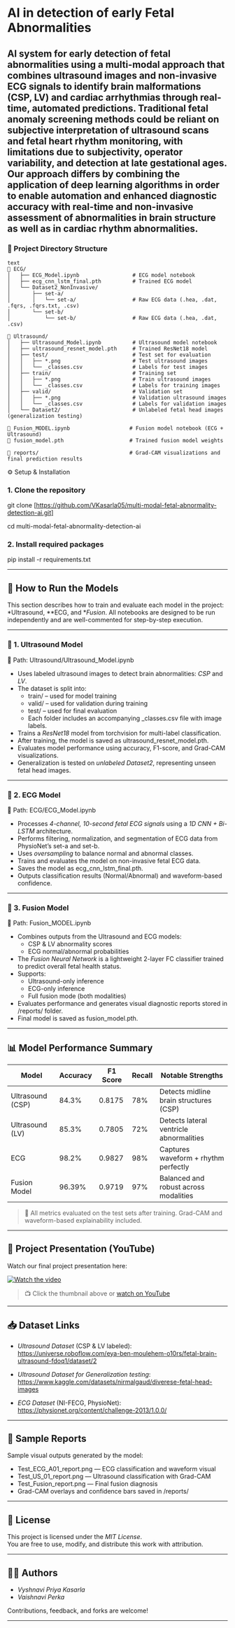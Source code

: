 # AI in detection of early Fetal Abnormalities


AI system for early detection of fetal abnormalities using a multi-modal approach that combines ultrasound images and non-invasive ECG signals to identify brain malformations (CSP, LV) and cardiac arrhythmias through real-time, automated predictions.
Traditional fetal anomaly screening methods could be reliant on subjective interpretation of ultrasound scans and fetal heart rhythm monitoring, with limitations due to subjectivity, operator variability, and detection at late gestational ages. Our approach differs by combining the application of deep learning algorithms in order to enable automation and enhanced diagnostic accuracy with real-time and non-invasive assessment of abnormalities in brain structure as well as in cardiac rhythm abnormalities.
---

### 📁 Project Directory Structure
```
text
📂 ECG/  
│   ├── ECG_Model.ipynb                 # ECG model notebook  
│   ├── ecg_cnn_lstm_final.pth          # Trained ECG model  
│   └── Dataset2_NonInvasive/  
│       ├── set-a/  
│       │   └── set-a/                  # Raw ECG data (.hea, .dat, .fqrs, .fqrs.txt, .csv)  
│       └── set-b/  
│           └── set-b/                  # Raw ECG data (.hea, .dat, .csv)  

📂 Ultrasound/  
│   ├── Ultrasound_Model.ipynb          # Ultrasound model notebook  
│   ├── ultrasound_resnet_model.pth     # Trained ResNet18 model  
│   ├── test/                           # Test set for evaluation  
│   │   ├── *.png                       # Test ultrasound images  
│   │   └── _classes.csv                # Labels for test images  
│   ├── train/                          # Training set  
│   │   ├── *.png                       # Train ultrasound images  
│   │   └── _classes.csv                # Labels for training images  
│   ├── valid/                          # Validation set  
│   │   ├── *.png                       # Validation ultrasound images  
│   │   └── _classes.csv                # Labels for validation images  
│   └── Dataset2/                       # Unlabeled fetal head images (generalization testing)  

📄 Fusion_MODEL.ipynb                   # Fusion model notebook (ECG + Ultrasound)
📄 fusion_model.pth                     # Trained fusion model weights

📂 reports/                             # Grad-CAM visualizations and final prediction results
```
⚙ Setup & Installation

### 1. Clone the repository
git clone [https://github.com/VKasarla05/multi-modal-fetal-abnormality-detection-ai.git]


cd multi-modal-fetal-abnormality-detection-ai

### 2. Install required packages


pip install -r requirements.txt


---

## 🚀 How to Run the Models

This section describes how to train and evaluate each model in the project: *Ultrasound, **ECG, and **Fusion*. All notebooks are designed to be run independently and are well-commented for step-by-step execution.

---

### 🧠 1. Ultrasound Model  
📍 Path: Ultrasound/Ultrasound_Model.ipynb

- Uses labeled ultrasound images to detect brain abnormalities: *CSP* and *LV*.
- The dataset is split into:
  - train/ – used for model training  
  - valid/ – used for validation during training  
  - test/ – used for final evaluation  
  - Each folder includes an accompanying _classes.csv file with image labels.
- Trains a *ResNet18* model from torchvision for multi-label classification.
- After training, the model is saved as ultrasound_resnet_model.pth.
- Evaluates model performance using accuracy, F1-score, and Grad-CAM visualizations.
- Generalization is tested on *unlabeled Dataset2*, representing unseen fetal head images.

---

### 💓 2. ECG Model  
📍 Path: ECG/ECG_Model.ipynb

- Processes *4-channel, 10-second fetal ECG signals* using a *1D CNN + Bi-LSTM* architecture.
- Performs filtering, normalization, and segmentation of ECG data from PhysioNet’s set-a and set-b.
- Uses *oversampling* to balance normal and abnormal classes.
- Trains and evaluates the model on non-invasive fetal ECG data.
- Saves the model as ecg_cnn_lstm_final.pth.
- Outputs classification results (Normal/Abnormal) and waveform-based confidence.

---

### 🔗 3. Fusion Model  
📍 Path: Fusion_MODEL.ipynb

- Combines outputs from the Ultrasound and ECG models:
  - CSP & LV abnormality scores
  - ECG normal/abnormal probabilities
- The *Fusion Neural Network* is a lightweight 2-layer FC classifier trained to predict overall fetal health status.
- Supports:
  - Ultrasound-only inference  
  - ECG-only inference  
  - Full fusion mode (both modalities)
- Evaluates performance and generates visual diagnostic reports stored in /reports/ folder.
- Final model is saved as fusion_model.pth.

---

## 📊 Model Performance Summary

| Model               | Accuracy       | F1 Score        | Recall     | Notable Strengths                         |
|---------------------|----------------|-----------------|------------|--------------------------------------------|
| Ultrasound (CSP)    | 84.3%          | 0.8175          |    78%     | Detects midline brain structures (CSP)     |
| Ultrasound (LV)     | 85.3%          | 0.7805          |    72%     | Detects lateral ventricle abnormalities    |
| ECG                 | 98.2%          | 0.9827          |    98%     | Captures waveform + rhythm perfectly       |
| Fusion Model        | 96.39%         | 0.9719          |    97%     | Balanced and robust across modalities      |

> 📌 All metrics evaluated on the test sets after training. Grad-CAM and waveform-based explainability included.

---
## 🎥 Project Presentation (YouTube)

Watch our final project presentation here:

[![Watch the video](https://img.youtube.com/vi/qOPBxL6EJgI/0.jpg)](https://youtu.be/qOPBxL6EJgI)

> 📺 Click the thumbnail above or [watch on YouTube](https://youtu.be/qOPBxL6EJgI)

---

## 📥 Dataset Links

- *Ultrasound Dataset* (CSP & LV labeled):  
  https://universe.roboflow.com/eya-ben-moulehem-o10rs/fetal-brain-ultrasound-fdoq1/dataset/2

- *Ultrasound Dataset for Generalization testing*:  
  https://www.kaggle.com/datasets/nirmalgaud/diverese-fetal-head-images
  
- *ECG Dataset* (NI-FECG, PhysioNet):  
  https://physionet.org/content/challenge-2013/1.0.0/

---

## 🧪 Sample Reports

Sample visual outputs generated by the model:

- Test_ECG_A01_report.png — ECG classification and waveform visual  
- Test_US_01_report.png — Ultrasound classification with Grad-CAM  
- Test_Fusion_report.png — Final fusion diagnosis  
- Grad-CAM overlays and confidence bars saved in /reports/

---

## 📜 License

This project is licensed under the *MIT License*.  
You are free to use, modify, and distribute this work with attribution.

---

## 👩‍💻 Authors

- *Vyshnavi Priya Kasarla*  
- *Vaishnavi Perka*

Contributions, feedback, and forks are welcome!

---
